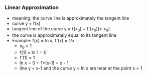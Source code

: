 ### Linear Approximation
* meaning: the curve line is approximately the tangent line
* curve y = f(x)
* tangent line of the curve  y = f(x<sub>0</sub>) + f'(x<sub>0</sub>)(x-x<sub>0</sub>) 
* the curve is approximately equal to its tangent line
* Example: f(x) = ln x, f'(x) = 1/x
    * x<sub>0</sub> = 1
    * f(1) = ln 1 = 0
    * f'(1) = 1 
    * ln x = 0 + 1*(x-1) = x - 1 
    * line y = x-1 and the curve y = ln x are near at the point x = 1
